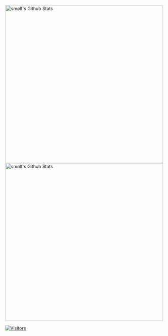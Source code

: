 <img align="center" width=500 src="https://github-readme-stats.vercel.app/api?username=smolfdk&count_private=true&theme=dracula&title_color=FF0000&icon_color=FF0000&show_icons=true&hide=issues&border_color=FF0000&bg_color=20232A" alt="smølf's Github Stats" />
<img align="center" width=500 src="https://github-readme-stats.vercel.app/api/top-langs/?username=smolfdk&layout=compact&theme=dracula&title_color=FF0000&icon_color=FF0000&show_icons=true&border_color=FF0000&bg_color=20232A" alt="smølf's Github Stats" />

[![Visitors](https://komarev.com/ghpvc/?username=smolfdk&color=037F50&color=57BCDA)](https://github.com/smolf) 
